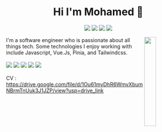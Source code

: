 <h1 align="center">Hi I'm Mohamed 👋</h1>
<p align="center">
    <a href="https://www.linkedin.com/in/mohamed-hatem-813655155"><img src="https://img.shields.io/badge/linkedin-%230177B5?style=flat&logo=linkedin&logoColor=white"/></a>
    <a href="https://twitter.com/3klo0oZ"><img src="https://img.shields.io/badge/twitter-%231FA1F1?style=flat&logo=twitter&logoColor=white"/></a>
    <a href="https://www.facebook.com/mohamed.hatem.9022662/"><img src="https://img.shields.io/badge/facebook-3776AB?style=flat&logo=facebook&logoColor=white"/></a>
    <a href="https://www.instagram.com/3klo0oz/"><img src="https://img.shields.io/badge/instagram-%23E4415F?style=flat&logo=instagram&logoColor=white"/></a>
  </p>
  
  <img src="https://github.com/mohamedabusrea/mohamedabusrea/blob/master/profile-img.png" align="right" width="25%"/>
  
I'm a software engineer who is passionate about all things tech. Some technologies I enjoy working with include Javascript, Vue.Js, Pinia, and Tailwindcss.</br></br>
![](https://img.shields.io/badge/Code-JavaScript-informational?style=flat&logo=javascript&logoColor=white&color=2bbc8a)
![](https://img.shields.io/badge/Code-React.js-informational?style=flat&logo=vue&logoColor=white&color=2bbc8a)
![](https://img.shields.io/badge/Code-Redux-informational?style=flat&logo=pinia&logoColor=white&color=2bbc8a)
![](https://img.shields.io/badge/Code-Next.js-informational?style=flat&logo=next.js&logoColor=white&color=2bbc8a)
![](https://img.shields.io/badge/Code-graphql-informational?style=flat&logo=graphql&logoColor=white&color=2bbc8a)
</br></br>
CV : https://drive.google.com/file/d/1Ou61myDhR6WmvXbumNBrmTnUuk3J1JZP/view?usp=drive_link
